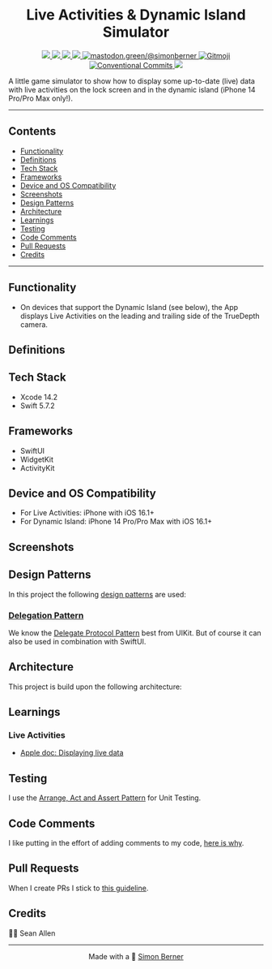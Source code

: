 <h1 align=center>Live Activities & Dynamic Island Simulator</h1>

<p align="center">
    <a href="https://en.wikipedia.org/wiki/IOS">
        <img src="https://img.shields.io/badge/iOS-16.2+-blue.svg?style=for-the-badge" />
    </a>
    <a href="https://www.swift.org/">
        <img src="https://img.shields.io/badge/Swift-5.7.2-brightgreen.svg?style=for-the-badge&logo=swift" />
    </a>
    <a href="https://developer.apple.com/xcode/swiftui">
        <img src="https://img.shields.io/badge/SwiftUI-blue.svg?style=for-the-badge&logo=swift&logoColor=black" />
    </a>
    <a href="https://developer.apple.com/xcode">
        <img src="https://img.shields.io/badge/Xcode-14.2-blue.svg?style=for-the-badge" />
    </a>
    <a href="https://mastodon.green/@simonberner">
        <img src="https://img.shields.io/badge/Contact-@simonberner-orange?style=for-the-badge" alt="mastodon.green/@simonberner" />
    </a>
    <a href="https://gitmoji.dev">
        <img src="https://img.shields.io/badge/gitmoji-%20😜%20😍-FFDD67.svg?style=for-the-badge" alt="Gitmoji">
    </a>
    <a href="https://github.com/conventional-commits/conventionalcommits.org">
        <img src="https://img.shields.io/badge/Conventional%20Commits-📝-lightgrey.svg?style=for-the-badge" alt="Conventional Commits">
    </a>
    <a href="https://opensource.org/licenses/MIT">
        <img src="https://img.shields.io/badge/license-MIT-black.svg?style=for-the-badge" />
    </a>
</p>

A little game simulator to show how to display some up-to-date (live) data with live activities on the lock screen and in the dynamic island (iPhone 14 Pro/Pro Max only!).

---

## Contents
* [Functionality](#functionality)
* [Definitions](#definitions)
* [Tech Stack](#tech-stack)
* [Frameworks](#frameworks)
* [Device and OS Compatibility](#device-and-os-compatibility)
* [Screenshots](#screenshots)
* [Design Patterns](#design-patterns)
* [Architecture](#architecture)
* [Learnings](#learnings)
* [Testing](#testing)
* [Code Comments](#code-comments)
* [Pull Requests](#pull-requests)
* [Credits](#credits)

---

## Functionality
- On devices that support the Dynamic Island (see below), the App displays Live Activities on the leading and trailing side of the TrueDepth camera.

## Definitions

## Tech Stack
- Xcode 14.2
- Swift 5.7.2

## Frameworks
- SwiftUI
- WidgetKit
- ActivityKit

## Device and OS Compatibility
- For Live Activities: iPhone with iOS 16.1+
- For Dynamic Island: iPhone 14 Pro/Pro Max with iOS 16.1+

## Screenshots

## Design Patterns
In this project the following [design patterns](https://en.wikipedia.org/wiki/Software_design_pattern) are used:
### [Delegation Pattern](https://en.wikipedia.org/wiki/Delegation_pattern)
We know the [Delegate Protocol Pattern](https://www.youtube.com/watch?v=qiOKO8ta1n4) best from UIKit. But of course it can also be used in combination with SwiftUI.

## Architecture
This project is build upon the following architecture:

## Learnings
### Live Activities
- [Apple doc: Displaying live data](https://developer.apple.com/documentation/activitykit/displaying-live-data-with-live-activities)

## Testing
I use the [Arrange, Act and Assert Pattern](https://automationpanda.com/2020/07/07/arrange-act-assert-a-pattern-for-writing-good-tests/) for Unit Testing.

## Code Comments
I like putting in the effort of adding comments to my code, [here is why](https://www.youtube.com/watch?v=1NEa-OcsTow).

## Pull Requests
When I create PRs I stick to [this guideline](https://www.youtube.com/watch?v=_sfzAOfY8uc).

## Credits
🙏🏽 Sean Allen

<hr>
<p align="center">
Made with a 🙂 <a href="https://simonberner.dev">Simon Berner
</p>



